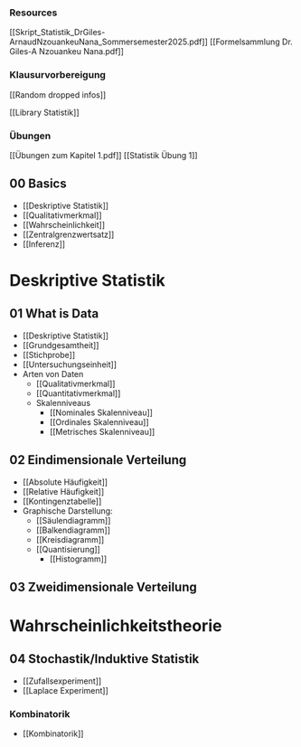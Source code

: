 ### Resources
[[Skript_Statistik_DrGiles-ArnaudNzouankeuNana_Sommersemester2025.pdf]]
[[Formelsammlung Dr. Giles-A Nzouankeu Nana.pdf]]

### Klausurvorbereigung
[[Random dropped infos]]

[[Library Statistik]]

### Übungen
[[Übungen zum Kapitel 1.pdf]]
[[Statistik Übung 1]]

## 00 Basics
- [[Deskriptive Statistik]]
- [[Qualitativmerkmal]]
- [[Wahrscheinlichkeit]]
- [[Zentralgrenzwertsatz]]
- [[Inferenz]]

# Deskriptive Statistik

## 01 What is Data
- [[Deskriptive Statistik]]
- [[Grundgesamtheit]]
- [[Stichprobe]]
- [[Untersuchungseinheit]]
- Arten von Daten
	- [[Qualitativmerkmal]]
	- [[Quantitativmerkmal]]
	- Skalenniveaus
		- [[Nominales Skalenniveau]]
		- [[Ordinales Skalenniveau]]
		- [[Metrisches Skalenniveau]]


## 02 Eindimensionale Verteilung
- [[Absolute Häufigkeit]]
- [[Relative Häufigkeit]]
- [[Kontingenztabelle]]
- Graphische Darstellung:
	- [[Säulendiagramm]]
	- [[Balkendiagramm]]
	- [[Kreisdiagramm]]
	- [[Quantisierung]]
		- [[Histogramm]]

## 03 Zweidimensionale Verteilung


# Wahrscheinlichkeitstheorie
## 04 Stochastik/Induktive Statistik
- [[Zufallsexperiment]]
- [[Laplace Experiment]]

### Kombinatorik
- [[Kombinatorik]]


